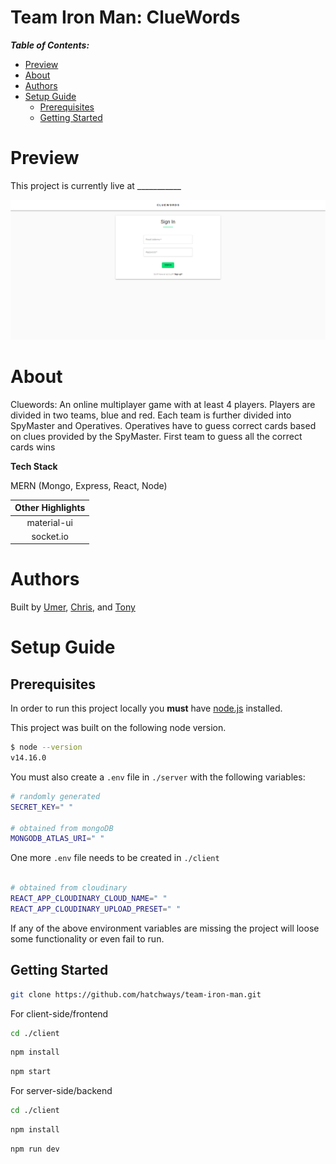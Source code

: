 # Team Iron Man: ClueWords <!-- omit in toc -->

**_Table of Contents:_**

- [Preview](#preview)
- [About](#about)
- [Authors](#authors)
- [Setup Guide](#setup-guide)
  - [Prerequisites](#prerequisites)
  - [Getting Started](#getting-started)

# Preview

This project is currently live at ___________

![Login Preview](./readmeImages/Login.png)

# About

Cluewords: An online multiplayer game with at least 4 players. Players are divided in two teams, blue and red. Each team is further divided into SpyMaster and Operatives. Operatives have to guess correct cards based on clues provided by the SpyMaster. First team to guess all the correct cards wins

**Tech Stack**

MERN (Mongo, Express, React, Node)

|      Other Highlights       |
| :-------------------------: |
|         material-ui         |
|          socket.io          |

# Authors

Built by [Umer](https://github.com/uzher-code), [Chris](https://github.com/CSimbulan), and [Tony](https://github.com/rsun45)

# Setup Guide

## Prerequisites

In order to run this project locally you **must** have [node.js](https://nodejs.org/en/) installed.

This project was built on the following node version.

```bash
$ node --version
v14.16.0
```

You must also create a `.env` file in `./server` with the following variables:

```bash
# randomly generated
SECRET_KEY=" "

# obtained from mongoDB
MONGODB_ATLAS_URI=" "
```

One more `.env` file needs to be created in `./client`

```bash

# obtained from cloudinary
REACT_APP_CLOUDINARY_CLOUD_NAME=" "
REACT_APP_CLOUDINARY_UPLOAD_PRESET=" "

```
If any of the above environment variables are missing the project will loose some functionality or even fail to run.

## Getting Started

```bash
git clone https://github.com/hatchways/team-iron-man.git
```

For client-side/frontend
```bash
cd ./client
```

```bash
npm install
```

```bash
npm start
```

For server-side/backend
```bash
cd ./client
```

```bash
npm install
```

```bash
npm run dev
```